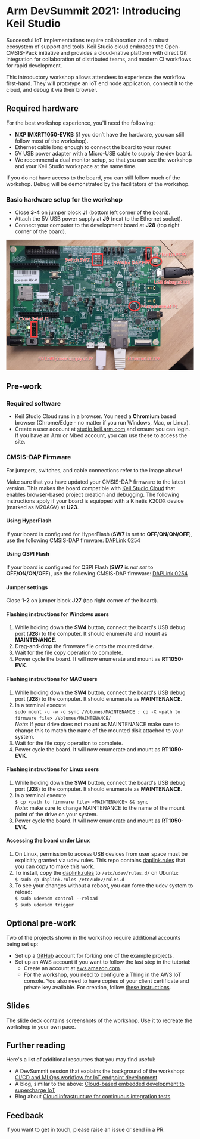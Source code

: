 # Arm DevSummit 2021: Introducing Keil Studio

Successful IoT implementations require collaboration and a robust ecosystem of support and tools. Keil Studio cloud embraces the Open-CMSIS-Pack initiative and provides a cloud-native platform with direct Git integration for collaboration of distributed teams, and modern CI workflows for rapid development.

This introductory workshop allows attendees to experience the workflow first-hand. They will prototype an IoT end node application, connect it to the cloud, and debug it via their browser.

## Required hardware

For the best workshop experience, you'll need the following:

- **NXP IMXRT1050-EVKB** (if you don’t have the hardware, you can still follow most of the workshop).
- Ethernet cable long enough to connect the board to your router.
- 5V USB power adapter with a Micro-USB cable to supply the dev board.
- We recommend a dual monitor setup, so that you can see the workshop and your Keil Studio workspace at the same time.

If you do not have access to the board, you can still follow much of the workshop. Debug will be demonstrated by the facilitators of the workshop.

### Basic hardware setup for the workshop

- Close **3-4** on jumper block **J1** (bottom left corner of the board).
- Attach the 5V USB power supply at **J9** (next to the Ethernet socket).
- Connect your computer to the development board at **J28** (top right corner of the board).

![Basic hardware setup](images/hw_setup.png)

## Pre-work

### Required software

- Keil Studio Cloud runs in a browser. You need a **Chromium** based browser (Chrome/Edge - no matter if you run Windows, Mac, or Linux).
- Create a user account at [studio.keil.arm.com](studio.keil.arm.com) and ensure you can login. If you have an Arm or Mbed account, you can use these to access the site.

### CMSIS-DAP Firmware

For jumpers, switches, and cable connections refer to the image above!

Make sure that you have updated your CMSIS-DAP firmware to the latest version. This makes the board compatible with [Keil Studio Cloud](https://keil.arm.com) that enables browser-based project creation and debugging. The following instructions apply if your board is equipped with a Kinetis K20DX device (marked as M20AGV) at **U23**.

#### Using HyperFlash

If your board is configured for HyperFlash (**SW7** is set to **OFF/ON/ON/OFF**), use the following CMSIS-DAP firmware: [DAPLink 0254](./DAPLink/0254_k20dx_mimxrt1050_evk_hyper_0x8000.bin)

#### Using QSPI Flash

If your board is configured for QSPI Flash (**SW7** is *not set* to **OFF/ON/ON/OFF**), use the following CMSIS-DAP firmware: [DAPLink 0254](./DAPLink/0254_k20dx_mimxrt1050_evk_qspi_0x8000.bin)

#### Jumper settings

Close **1-2** on jumper block **J27** (top right corner of the board). 

#### Flashing instructions for Windows users

1. While holding down the **SW4** button, connect the board's USB debug port (**J28**) to the computer. It should enumerate and mount as **MAINTENANCE**.
1. Drag-and-drop the firmware file onto the mounted drive.
1. Wait for the file copy operation to complete.
1. Power cycle the board. It will now enumerate and mount as **RT1050-EVK**.

#### Flashing instructions for MAC users

1. While holding down the **SW4** button, connect the board's USB debug port (**J28**) to the computer. It should enumerate as **MAINTENANCE**.
1. In a terminal execute  
   `sudo mount -u -w -o sync /Volumes/MAINTENANCE ; cp -X <path to firmware file> /Volumes/MAINTENANCE/`  
   *Note*: If your drive does not mount as MAINTENANCE make sure to change this to match the name of the mounted disk attached to your system.
1. Wait for the file copy operation to complete.
1. Power cycle the board. It will now enumerate and mount as **RT1050-EVK**.

#### Flashing instructions for Linux users

1. While holding down the **SW4** button, connect the board's USB debug port (**J28**) to the computer. It should enumerate as **MAINTENANCE**.
1. In a terminal execute  
   `$ cp <path to firmware file> <MAINTENANCE> && sync`  
   *Note*: make sure to change MAINTENANCE to the name of the mount point of the drive on your system.
1. Power cycle the board. It will now enumerate and mount as **RT1050-EVK**.

#### Accessing the board under Linux

1. On Linux, permission to access USB devices from user space must be explicitly granted via udev rules. This repo contains [daplink.rules](./DAPLink/daplink.rules) that you can copy to make this work.
1. To install, copy the [daplink.rules](./DAPLink/daplink.rules) to `/etc/udev/rules.d/` on Ubuntu:  
   `$ sudo cp daplink.rules /etc/udev/rules.d`
1. To see your changes without a reboot, you can force the udev system to reload:  
   `$ sudo udevadm control --reload`  
   `$ sudo udevadm trigger`

## Optional pre-work

Two of the projects shown in the workshop require additional accounts being set up:

- Set up a [GitHub](https://www.github.com) account for forking one of the example projects.
- Set up an AWS account if you want to follow the last step in the tutorial:
  - Create an account at [aws.amazon.com](aws.amazon.com).
  - For the workshop, you need to configure a Thing in the AWS IoT console. You also need to have copies of your client certificate and private key available. For creation, follow [these instructions](https://github.com/MDK-Packs/Documentation/tree/master/AWS_Thing).

## Slides

The [slide deck]() contains screenshots of the workshop. Use it to recreate the workshop in your own pace.

## Further reading

Here's a list of additional resources that you may find useful:

- A DevSummit session that explains the background of the workshop: [CI/CD and MLOps workflow for IoT endpoint development](https://devsummit.arm.com/en/sessions/145)
- A blog, similar to the above: [Cloud-based embedded development to supercharge IoT](https://www.arm.com/blogs/blueprint/cloud-based-embedded-development)
- Blog about [Cloud infrastructure for continuous integration tests](https://community.arm.com/developer/tools-software/tools/b/tools-software-ides-blog/posts/infrastructure-for-continuous-integration-tests)

## Feedback

If you want to get in touch, please raise an issue or send in a PR.
